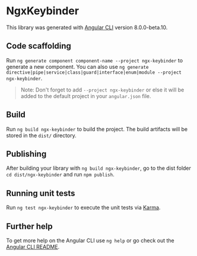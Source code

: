 # NgxKeybinder

This library was generated with [Angular CLI](https://github.com/angular/angular-cli) version 8.0.0-beta.10.

## Code scaffolding

Run `ng generate component component-name --project ngx-keybinder` to generate a new component. You can also use `ng generate directive|pipe|service|class|guard|interface|enum|module --project ngx-keybinder`.
> Note: Don't forget to add `--project ngx-keybinder` or else it will be added to the default project in your `angular.json` file. 

## Build

Run `ng build ngx-keybinder` to build the project. The build artifacts will be stored in the `dist/` directory.

## Publishing

After building your library with `ng build ngx-keybinder`, go to the dist folder `cd dist/ngx-keybinder` and run `npm publish`.

## Running unit tests

Run `ng test ngx-keybinder` to execute the unit tests via [Karma](https://karma-runner.github.io).

## Further help

To get more help on the Angular CLI use `ng help` or go check out the [Angular CLI README](https://github.com/angular/angular-cli/blob/master/README.md).
